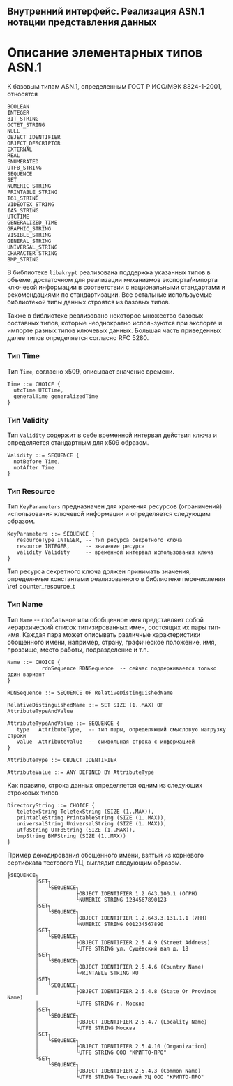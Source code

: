 Внутренний интерфейс. Реализация ASN.1 нотации представления данных
-------------------------------------------------------------------


Описание элементарных типов ASN.1
=================================

К базовым типам ASN.1, определенным ГОСТ Р ИСО/МЭК 8824-1-2001, относятся

    BOOLEAN
    INTEGER
    BIT_STRING
    OCTET_STRING
    NULL
    OBJECT_IDENTIFIER
    OBJECT_DESCRIPTOR
    EXTERNAL
    REAL
    ENUMERATED
    UTF8_STRING
    SEQUENCE
    SET
    NUMERIC_STRING
    PRINTABLE_STRING
    T61_STRING
    VIDEOTEX_STRING
    IA5_STRING
    UTCTIME
    GENERALIZED_TIME
    GRAPHIC_STRING
    VISIBLE_STRING
    GENERAL_STRING
    UNIVERSAL_STRING
    CHARACTER_STRING
    BMP_STRING

В библиотеке `libakrypt` реализована поддержка указанных типов в объеме, достаточном
для реализации механизмов экспорта/импорта ключевой информации в соответствии с национальными
стандартами и рекомендациями по стандартизации.
Все остальные используемые библиотекой типы данных строятся из базовых типов.

Также в библиотеке реализовано некоторое множество базовых составных типов, которые неоднократно
используются при экспорте и импорте разных типов ключевых данных.
Большая часть приведенных далее типов определяется согласно RFC 5280.

### Тип Time
Тип `Time`, согласно x509, описывает значение времени.

    Time ::= CHOICE {
      utcTime UTCTime,
      generalTime generalizedTime
    }

### Тип Validity

Тип `Validity` содержит в себе временной интервал действия
ключа и определяется стандартным для x509 образом.

    Validity ::= SEQUENCE {
      notBefore Time,
      notAfter Time
    }

### Тип Resource

Тип `KeyParameters` предназначен для хранения
ресурсов (ограничений) использования ключевой информации и определяется следующим образом.

    KeyParameters ::= SEQUENCE {
       resourceType INTEGER, -- тип ресурса секретного ключа
       resource INTEGER,     -- значение ресурса
       validity Validity     -- временной интервал использования ключа
    }

Тип ресурса секретного ключа должен принимать значения,
определямые константами реализованного в библиотеке перечисления \ref counter_resource_t

### Тип Name

Тип `Name` -- глобальное или обобщенное имя представляет собой
иерархический список типизированных имен, состоящих их пары тип-имя.
Каждая пара может описывать различные характеристики обощенного имени, например, страну, графическое положение,
имя, прозвище, место работы, подразделение и т.п.

    Name ::= CHOICE {
               rdnSequence RDNSequence  -- сейчас поддерживается только один вариант
    }

    RDNSequence ::= SEQUENCE OF RelativeDistinguishedName

    RelativeDistinguishedName ::= SET SIZE (1..MAX) OF AttributeTypeAndValue

    AttributeTypeAndValue ::= SEQUENCE {
       type   AttributeType,  -- тип пары, определяющий смысловую нагрузку строки
       value  AttributeValue  -- символьная строка с информацией
    }

    AttributeType ::= OBJECT IDENTIFIER

    AttributeValue ::= ANY DEFINED BY AttributeType

Как правило, строка данных определяется одним из следующих строковых типов

    DirectoryString ::= CHOICE {
       teletexString TeletexString (SIZE (1..MAX)),
       printableString PrintableString (SIZE (1..MAX)),
       universalString UniversalString (SIZE (1..MAX)),
       utf8String UTF8String (SIZE (1..MAX)),
       bmpString BMPString (SIZE (1..MAX))
    }

Пример декодирования обощенного имени, взятый из корневого сертифката тестового УЦ,
выглядит следующим образом.

    ├SEQUENCE┐
             ├SET┐
             │   └SEQUENCE┐
             │            ├OBJECT IDENTIFIER 1.2.643.100.1 (ОГРН)
             │            └NUMERIC STRING 1234567890123
             ├SET┐
             │   └SEQUENCE┐
             │            ├OBJECT IDENTIFIER 1.2.643.3.131.1.1 (ИНН)
             │            └NUMERIC STRING 001234567890
             ├SET┐
             │   └SEQUENCE┐
             │            ├OBJECT IDENTIFIER 2.5.4.9 (Street Address)
             │            └UTF8 STRING ул. Сущёвский вал д. 18
             ├SET┐
             │   └SEQUENCE┐
             │            ├OBJECT IDENTIFIER 2.5.4.6 (Country Name)
             │            └PRINTABLE STRING RU
             ├SET┐
             │   └SEQUENCE┐
             │            ├OBJECT IDENTIFIER 2.5.4.8 (State Or Province Name)
             │            └UTF8 STRING г. Москва
             ├SET┐
             │   └SEQUENCE┐
             │            ├OBJECT IDENTIFIER 2.5.4.7 (Locality Name)
             │            └UTF8 STRING Москва
             ├SET┐
             │   └SEQUENCE┐
             │            ├OBJECT IDENTIFIER 2.5.4.10 (Organization)
             │            └UTF8 STRING ООО "КРИПТО-ПРО"
             └SET┐
                 └SEQUENCE┐
                          ├OBJECT IDENTIFIER 2.5.4.3 (Common Name)
                          └UTF8 STRING Тестовый УЦ ООО "КРИПТО-ПРО"



